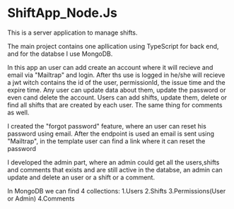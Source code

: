 # ShiftApp_Node.Js
 
This is a server application to manage shifts.

The main project contains one apllication using TypeScript for back end, and for the databse I use MongoDB. 

In this app an user can add create an account where it will recieve and email via "Mailtrap" and login. After ths use is logged in he/she will recieve a jwt witch contains the id of the user, permissionId, the issue time and the expire time. Any user can update data about them, update the password or even cand delete the account. Users can add shifts, update them, delete or find all shifts that are created by each user. The same thing for comments as well.

I created the "forgot password" feature, where an user can reset his password using email. After the endpoint is used an email is sent using "Mailtrap", in the template user can find a link where it can reset the password

I developed the admin part, where an admin could get all the users,shifts and comments that exists and are still active in the databse, an admin can update and delete an user or a shift or a comment. 

In MongoDB we can find 4 collections:
1.Users
2.Shifts
3.Permissions(User or Admin)
4.Comments

